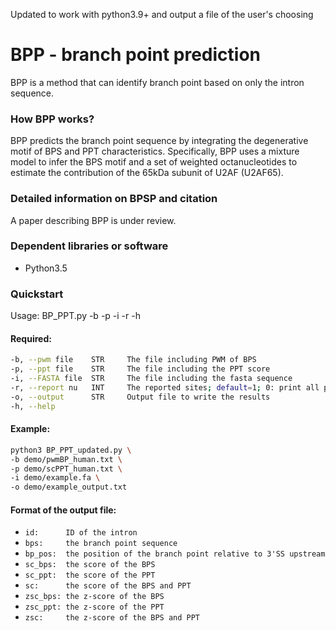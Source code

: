 Updated to work with python3.9+ and output a file of the user's choosing

# BPP - branch point prediction 
BPP is a method that can identify branch point based on only the intron sequence.  

### How BPP works?

BPP predicts the branch point sequence by integrating the degenerative motif of BPS and PPT characteristics. Specifically, BPP uses a mixture model to infer the BPS motif and a set of weighted octanucleotides to estimate the contribution of the 65kDa subunit of U2AF (U2AF65). 

### Detailed information on BPSP and citation

A paper describing BPP is under review.  


### Dependent libraries or software

- Python3.5

### Quickstart

Usage: BP_PPT.py -b -p -i -r -h
#### Required:
```bash
-b, --pwm file    STR     The file including PWM of BPS
-p, --ppt file    STR     The file including the PPT score
-i, --FASTA file  STR     The file including the fasta sequence
-r, --report nu   INT     The reported sites; default=1; 0: print all positions
-o, --output      STR     Output file to write the results
-h, --help
```

#### Example:
```bash
python3 BP_PPT_updated.py \
-b demo/pwmBP_human.txt \
-p demo/scPPT_human.txt \
-i demo/example.fa \
-o demo/example_output.txt
```

#### Format of the output file:
- `id:      ID of the intron`
- `bps:     the branch point sequence`
- `bp_pos:  the position of the branch point relative to 3'SS upstream`
- `sc_bps:  the score of the BPS`
- `sc_ppt:  the score of the PPT`
- `sc:      the score of the BPS and PPT`
- `zsc_bps: the z-score of the BPS`
- `zsc_ppt: the z-score of the PPT`
- `zsc:     the z-score of the BPS and PPT`
